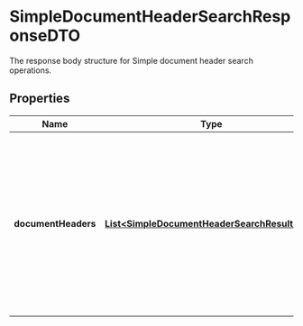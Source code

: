 

# SimpleDocumentHeaderSearchResponseDTO

The response body structure for Simple document header search operations.

## Properties

| Name | Type | Description | Notes |
|------------ | ------------- | ------------- | -------------|
|**documentHeaders** | [**List&lt;SimpleDocumentHeaderSearchResultDTO&gt;**](SimpleDocumentHeaderSearchResultDTO.md) | The ordered collection of document header search results. The results are sorted according to their relevance in a descending order. |  [optional] |



